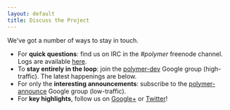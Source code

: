 ```yaml
---
layout: default
title: Discuss the Project
---
```


We've got a number of ways to stay in touch.

* For **quick questions**: find us on IRC in the *#polymer* freenode channel. Logs are available [here](http://echelog.com/logs/browse/polymer).
* To **stay entirely in the loop**: join the [polymer-dev](https://groups.google.com/forum/?fromgroups=#!forum/polymer-dev) Google group (high-traffic). The latest
happenings are below.
* For only the **interesting announcements**: subscribe to the [polymer-announce](https://groups.google.com/forum/?fromgroups=#!forum/polymer-announce) Google group (low-traffic).
* For **key highlights**, follow us on [Google+](http://plus.google.com/107187849809354688692/) or [Twitter](http://twitter.com/polymer)!

<iframe id="forum_embed" src="javascript:void(0)" seamless scrolling="no" frameborder="0" width="100%" height="700"></iframe>
<script >
  document.querySelector('#forum_embed').src =
     'https://groups.google.com/forum/embed/?place=forum/polymer-dev'
     + '&showsearch=true&showpopout=true&showtabs=false'
     + '&parenturl=' + encodeURIComponent(window.location.href);
</script>
